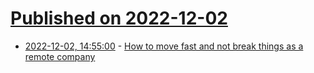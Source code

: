 # [Published on 2022-12-02](index.md)

* [2022-12-02, 14:55:00](https://news.ycombinator.com/item?id=33831232) - [How to move fast and not break things as a remote company](https://jam.dev/blog/how-to-move-fast-and-not-break-things/)
